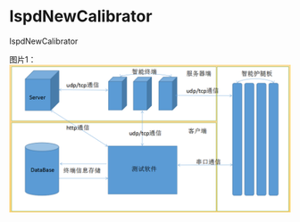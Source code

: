 # IspdNewCalibrator
IspdNewCalibrator


图片1： 
    ![图片1](https://github.com/guoshijiang/IspdNewCalibrator/blob/master/project.png "图片1")
